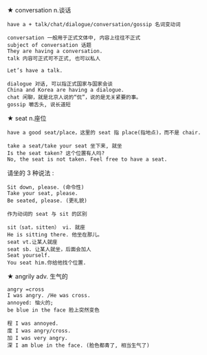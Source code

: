 ★ conversation n.谈话  
```  
have a + talk/chat/dialogue/conversation/gossip 名词变动词  
```
```
conversation 一般用于正式文体中, 内容上往往不正式
subject of conversation 话题
They are having a conversation.
talk 内容可正式可不正式, 也可以私人  
```
`Let’s have a talk.`
```
dialogue 对话, 可以指正式国家与国家会谈
China and Korea are having a dialogue.
chat 闲聊，就是北京人说的“侃”，说的是无关紧要的事。
gossip 嚼舌头, 说长道短
```

★ seat n.座位
```
have a good seat/place，这里的 seat 指 place(指地点)，而不是 chair.
```
```
take a seat/take your seat 坐下来, 就坐
Is the seat taken? 这个位置有人吗?
No, the seat is not taken. Feel free to have a seat.
```
请坐的 3 种说法 :
```
Sit down, please. (命令性)
Take your seat, please.
Be seated, please. (更礼貌)
```
`作为动词的 seat 与 sit 的区别`
```
sit（sat，sitten） vi. 就座
He is sitting there. 他坐在那儿。
seat vt.让某人就座
seat sb. 让某人就坐，后面会加人
Seat yourself.
You seat him.你给他找个位置.
```
★ angrily adv. 生气的
```
angry =cross
I was angry. /He was cross.
annoyed: 恼火的;
be blue in the face 脸上突然变色
```
```
程 I was annoyed.
度 I was angry/cross.
加 I was very angry.
深 I am blue in the face. (脸色都青了, 相当生气了)
```